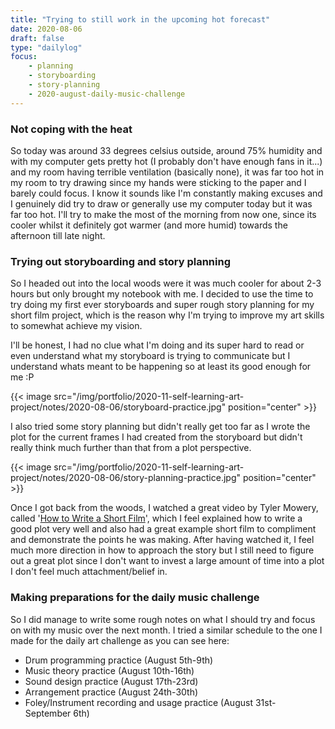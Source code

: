 ```yaml
---
title: "Trying to still work in the upcoming hot forecast"
date: 2020-08-06
draft: false
type: "dailylog"
focus:
    - planning
    - storyboarding
    - story-planning
    - 2020-august-daily-music-challenge
---
```


### Not coping with the heat

So today was around 33 degrees celsius outside, around 75% humidity and with my computer gets pretty hot (I probably don't have enough fans in it...) and my room having terrible ventilation (basically none), it was far too hot in my room to try drawing since my hands were sticking to the paper and I barely could focus. I know it sounds like I'm constantly making excuses and I genuinely did try to draw or generally use my computer today but it was far too hot. I'll try to make the most of the morning from now one, since its cooler whilst it definitely got warmer (and more humid) towards the afternoon till late night.

### Trying out storyboarding and story planning

So I headed out into the local woods were it was much cooler for about 2-3 hours but only brought my notebook with me. I decided to use the time to try doing my first ever storyboards and super rough story planning for my short film project, which is the reason why I'm trying to improve my art skills to somewhat achieve my vision.

I'll be honest, I had no clue what I'm doing and its super hard to read or even understand what my storyboard is trying to communicate but I understand whats meant to be happening so at least its good enough for me :P

{{< image src="/img/portfolio/2020-11-self-learning-art-project/notes/2020-08-06/storyboard-practice.jpg" position="center" >}}

I also tried some story planning but didn't really get too far as I wrote the plot for the current frames I had created from the storyboard but didn't really think much further than that from a plot perspective.

{{< image src="/img/portfolio/2020-11-self-learning-art-project/notes/2020-08-06/story-planning-practice.jpg" position="center" >}}

Once I got back from the woods, I watched a great video by Tyler Mowery, called '[How to Write a Short Film](https://www.youtube.com/watch?v=wMqIQcTMlA0)', which I feel explained how to write a good plot very well and also had a great example short film to compliment and demonstrate the points he was making. After having watched it, I feel much more direction in how to approach the story but I still need to figure out a great plot since I don't want to invest a large amount of time into a plot I don't feel much attachment/belief in.

### Making preparations for the daily music challenge

So I did manage to write some rough notes on what I should try and focus on with my music over the next month. I tried a similar schedule to the one I made for the daily art challenge as you can see here:

 - Drum programming practice (August 5th-9th)
 - Music theory practice (August 10th-16th)
 - Sound design practice (August 17th-23rd)
 - Arrangement practice (August 24th-30th)
 - Foley/Instrument recording and usage practice (August 31st-September 6th)